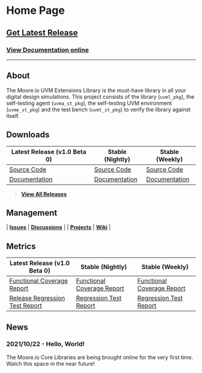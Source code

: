 # Home Page

## [Get Latest Release](TODO)
### [View Documentation online](TODO)

----------------

## About
The Moore.io UVM Extensions Library is *the* must-have library in all your digital design simulations.  This project consists of the library (`uvml_pkg`), the self-testing agent (`uvma_st_pkg`), the self-testing UVM environment (`uvme_st_pkg`) and the test bench (`uvmt_st_pkg`) to verify the library against itself.


## Downloads

| Latest Release (v1.0 Beta 0) | Stable (Nightly) | Stable (Weekly) |
| --------------------- | ---------------- | --------------- |
| [Source Code](TODO) | [Source Code](TODO) | [Source Code](TODO) |
| [Documentation](TODO) | [Documentation](TODO) | [Documentation](TODO) |

> **[View All Releases](TODO)**


## Management

| **[Issues](https://github.com/Datum-Technology-Corporation/uvml/issues)** | **[Discussions](https://github.com/Datum-Technology-Corporation/uvml/discussions)** |
| **[Projects](https://github.com/Datum-Technology-Corporation/uvml/projects)** | **[Wiki](https://github.com/Datum-Technology-Corporation/uvml/wiki)** |


## Metrics

| Latest Release (v1.0 Beta 0) | Stable (Nightly) | Stable (Weekly) |
| --------------------- | ---------------- | --------------- |
| [Functional Coverage Report](TODO) | [Functional Coverage Report](TODO) | [Functional Coverage Report](TODO) |
| [Release Regression Test Report](TODO) | [Regression Test Report](TODO) | [Regression Test Report](TODO) |


## News
### 2021/10/22 - Hello, World!
The Moore.io Core Libraries are being brought online for the very first time. Watch this space in the near future!
